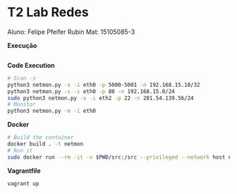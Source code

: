# T2 Lab Redes

Aluno: Felipe Pfeifer Rubin
Mat: 15105085-3

**Execução**
```bash

```


**Code Execution**
```bash
# Scan -s
python3 netmon.py -s -i eth0 -p 5000-5001 -n 192.168.15.10/32
python3 netmon.py -s -i eth0 -p 80 -n 192.168.15.0/24 
sudo python3 netmon.py -s -i eth2 -p 22 -n 201.54.139.56/24
# Monitor
python3 netmon.py -m -i eth0
```

**Docker**
```bash
# Build the container
docker build . -t netmon
# Run it
sudo docker run --rm -it -v $PWD/src:/src --privileged --network host netmon
```

**Vagrantfile**
```bash
vagrant up
```
